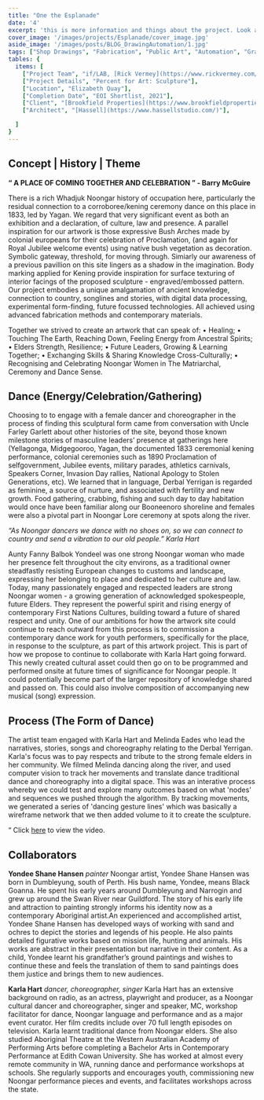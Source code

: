 ```yaml
---
title: "One the Esplanade" 
date: '4'
excerpt: 'this is more information and things about the project. Look at this test, it is testing the length of the item'
cover_image: '/images/projects/Esplanade/cover_image.jpg'
aside_image: '/images/posts/BLOG_DrawingAutomation/1.jpg'
tags: ["Shop Drawings", "Fabrication", "Public Art", "Automation", "Grasshopper", "Computational Design", "Rhino 3D"]
tables: {
  items: [
    ["Project Team", "if/LAB, [Rick Vermey](https://www.rickvermey.com/)", "[Shane Hansen](https://japingkaaboriginalart.com/collections/yondee-shane-hansen/)", "[Karla Hart](https://karlahartproductions.com/)", Melinda Eades (Dancer), Uncle Farley Garlett (Cultural Advisor) ],
    ["Project Details", "Percent for Art: Sculpture"],
    ["Location", "Elizabeth Quay"],
    ["Completion Date", "EOI Shortlist, 2021"],
    ["Client", "[Brookfield Properties](https://www.brookfieldproperties.com/en.html)"],
    ["Architect", "[Hassell](https://www.hassellstudio.com/)"],

  ]
}
---
```


## Concept | History | Theme

**“ A PLACE OF COMING TOGETHER AND CELEBRATION ” - Barry McGuire**

There is a rich Whadjuk Noongar history of occupation here, particularly the residual connection to a corroboree/kening ceremony dance on this place in 1833, led by Yagan. We regard that very significant event as both an exhibition and a declaration, of culture, law and presence. A parallel inspiration for our artwork is those expressive Bush Arches made by colonial europeans for their celebration of Proclamation, (and again for Royal Jubilee welcome events) using native bush vegetation as decoration. Symbolic gateway, threshold, for moving through. Simiarly our awareness of
a previous pavillion on this site lingers as a shadow in the imagination. Body marking applied for Kening provide inspiration for surface texturing of interior facings of the proposed sculpture - engraved/embossed pattern. Our project embodies a unique amalgamation of ancient knowledge, connection to country, songlines and stories, with digital data processing, experimental form-finding, future focussed technologies. All achieved using advanced fabrication methods and contemporary materials. 

Together we strived to create an artwork that can speak of:
• Healing;
• Touching The Earth, Reaching Down, Feeling Energy from Ancestral Spirits;
• Elders Strength, Resilience;
• Future Leaders, Growing & Learning Together;
• Exchanging Skills & Sharing Knowledge Cross-Culturally;
• Recognising and Celebrating Noongar Women in The Matriarchal, Ceremony and Dance Sense.


## Dance (Energy/Celebration/Gathering)

Choosing to to engage with a female dancer and choreographer in the process of finding this sculptural form came from conversation with Uncle Farley Garlett about other histories of the site, beyond those known milestone stories of masculine leaders’ presence at gatherings here (Yellagonga, Midgegooroo, Yagan, the documented 1833 ceremonial kening performance, colonial ceremonies such as 1890 Proclamation of selfgovernment, Jubilee events, military parades, athletics carnivals, Speakers Corner, Invasion Day rallies, National Apology to Stolen Generations, etc). We learned that in language, Derbal Yerrigan is regarded as feminine, a source of nurture, and associated with fertility and new growth. Food gathering, crabbing, fishing and such day to day habitation would once have been familiar along our Booneenoro shoreline and females were also a pivotal part in Noongar Lore ceremony at spots along the river. 

*“As Noongar dancers we dance with no shoes on, so we can connect to country and send a vibration to our old people.” Karla Hart*

Aunty Fanny Balbok Yondeel was one strong Noongar woman who made her presence felt throughout the city environs, as a traditional owner steadfastly resisting European changes to customs and landscape, expressing her belonging to place and dedicated to her culture and law. Today, many passionately engaged and respected leaders are strong Noongar women - a growing generation of acknowledged spokespeople, future Elders. They represent the powerful spirit and rising energy of contemporary First Nations Cultures, building toward a future of shared respect and unity. One of our ambitions for how the artwork site could continue to reach outward from this process is to commission a contemporary dance work for youth performers, specifically for the place, in response to the sculpture, as part of this artwork project. This is part of how we propose to continue to collaborate with Karla Hart going forward. This newly created cultural asset could then go on to be programmed and performed onsite at future times of significance for Noongar people. It could potentially become part of the larger repository of knowledge shared and passed on. This could also involve composition of accompanying new musical (song) expression.


## Process (The Form of Dance)

The artist team engaged with Karla Hart and Melinda Eades who lead the narratives, stories, songs and choreography relating to the Derbal Yerrigan. Karla's focus was to pay respects and tribute to the strong female elders in her community.
We filmed Melinda dancing along the river, and used computer vision to track her movements and translate dance traditional dance and choreography into a digital space. This was an interative process whereby we could test and explore many outcomes based on what 'nodes' and sequences we pushed through the algorithm. By tracking movements, we generated a series of 'dancing gesture lines' which was basically a wireframe network that we then added volume to it to create the sculpture. 

<span style="colour:blue">“ Click [here](https://youtu.be/SfVSOS5ZnLU) to view the video</span>.



## Collaborators 
**Yondee Shane Hansen** *painter*
Noongar artist, Yondee Shane Hansen was born in Dumbleyung, south of Perth. His bush name, Yondee, means Black Goanna. He spent his early years around Dumbleyung and Narrogin and grew up around the Swan River near Guildford. The story of his early life and attraction to painting strongly informs his identity now as a contemporary Aboriginal artist.An experienced and accomplished artist, Yondee Shane Hansen has developed ways of working with sand and ochres to depict the stories and legends of his people. He also paints detailed figurative works based on mission life, hunting and animals.
His works are abstract in their presentation but narrative in their content. As a child, Yondee learnt his grandfather’s ground paintings and wishes to continue these and feels the translation of them to sand paintings does them justice and brings them to new audiences.

**Karla Hart** *dancer, choreographer, singer*
Karla Hart has an extensive background on radio, as an actress, playwright and producer, as a Noongar cultural dancer and choreographer, singer and speaker, MC, workshop facilitator for dance, Noongar language and performance and as a major event curator. Her film credits include over 70 full length episodes on television. Karla learnt traditional dance from Noongar elders. She also studied Aboriginal Theatre at the Western Australian Academy of Performing Arts before completing a Bachelor Arts in Contemporary Performance at Edith Cowan University. She has worked at almost every remote community in WA, running dance and performance workshops at schools. She regularly supports and encourages youth, commissioning new Noongar performance pieces and events, and facilitates workshops across the state.

